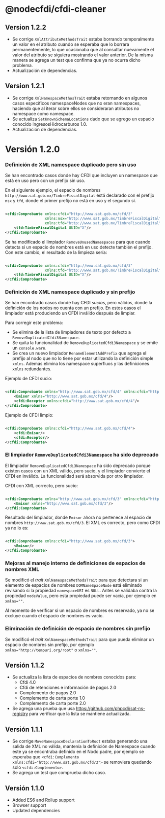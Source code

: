 # @nodecfdi/cfdi-cleaner

## Version 1.2.2

- Se corrige `XmlAttributeMethodsTrait` estaba borrando temporalmente un valor en el atributo cuando se esperaba que lo borrara permanentemente, lo que ocasionaba que al consultar nuevamente el valor del atributo se siguiera mostrando el valor anterior. De la misma manera se agrega un test que confirma que ya no ocurra dicho problema.
- Actualización de dependencias.

## Version 1.2.1

- Se corrige `XmlNamespaceMethosTrait` estaba retornando en algunos casos específicos namespaceNodes que no eran
  namespaces, haciendo que al iterar sobre ellos se consideraran atributos no namespace como namespace.
- Se actualiza `SetKnownSchemaLocations` dado que se agrego un espacio conocido IngresosHidrocarburos 1.0.
- Actualización de dependencias.

# Versión 1.2.0

### Definición de XML namespace duplicado pero sin uso

Se han encontrado casos donde hay CFDI que incluyen un namespace que está en uso pero con un prefijo sin uso.

En el siguiente ejemplo, el espacio de nombres `http://www.sat.gob.mx/TimbreFiscalDigital` está declarado con el
prefijo `nsx` y `tfd`, donde el primer prefijo no está en uso y el segundo sí.

```xml

<cfdi:Comprobante xmlns:cfdi="http://www.sat.gob.mx/cfd/3"
                  xmlns:nsx="http://www.sat.gob.mx/TimbreFiscalDigital"
                  xmlns:tfd="http://www.sat.gob.mx/TimbreFiscalDigital">
    <tfd:TimbreFiscalDigital UUID="X"/>
</cfdi:Comprobante>
```

Se ha modificado el limpiador `RemoveUnusedNamespaces` para que cuando detecta si un espacio de nombres está en uso
detecte también el prefijo. Con este cambio, el resultado de la limpieza sería:

```xml

<cfdi:Comprobante xmlns:cfdi="http://www.sat.gob.mx/cfd/3"
                  xmlns:tfd="http://www.sat.gob.mx/TimbreFiscalDigital">
    <tfd:TimbreFiscalDigital UUID="X"/>
</cfdi:Comprobante>
```

### Definición de XML namespace duplicado y sin prefijo

Se han encontrado casos donde hay CFDI *sucios*, pero válidos, donde la definición de los nodos no cuenta con un
prefijo. En estos casos el limpiador está produciendo un CFDI inválido después de limpiar.

Para corregir este problema:

- Se elimina de la lista de limpiadores de texto por defecto a `RemoveDuplicatedCfdi3Namespace`.
- Se quita la funcionalidad de `RemoveDuplicatedCfdi3Namespace` y se emite un `console.warn`.
- Se crea un nuevo limpiador `RenameElementAddPrefix` que agrega el prefijo al nodo que no lo tiene por estar utilizando
  la definición simple `xmlns`. Además elimina los namespace superfluos y las definiciones `xmlns` redundantes.

Ejemplo de CFDI sucio:

```xml

<cfdi:Comprobante xmlns="http://www.sat.gob.mx/cfd/4" xmlns:cfdi="http://www.sat.gob.mx/cfd/4">
    <Emisor xmlns="http://www.sat.gob.mx/cfd/4"/>
    <cfdi:Receptor xmlns:cfdi="http://www.sat.gob.mx/cfd/4"/>
</cfdi:Comprobante>
```

Ejemplo de CFDI limpio:

```xml

<cfdi:Comprobante xmlns:cfdi="http://www.sat.gob.mx/cfd/4">
    <cfdi:Emisor/>
    <cfdi:Receptor/>
</cfdi:Comprobante>
```

### El limpiador `RemoveDuplicatedCfdi3Namespace` ha sido deprecado

El limpiador `RemoveDuplicatedCfdi3Namespace` ha sido deprecado porque existen casos con un XML válido, pero sucio, y el
limpiador convierte el CFDI en inválido. La funcionalidad será absorvida por otro limpiador.

CFDI con XML correcto, pero sucio:

```xml

<cfdi:Comprobante xmlns="http://www.sat.gob.mx/cfd/3" xmlns:cfdi="http://www.sat.gob.mx/cfd/3">
    <Emisor xmlns="http://www.sat.gob.mx/cfd/3"/>
</cfdi:Comprobante>
```

Resultado del limpiador, donde `Emisor` ahora no pertenece al espacio de nombres `http://www.sat.gob.mx/cfd/3`. El XML
es correcto, pero como CFDI ya no lo es:

```xml

<cfdi:Comprobante xmlns:cfdi="http://www.sat.gob.mx/cfd/3">
    <Emisor/>
</cfdi:Comprobante>
```

### Mejoras al manejo interno de definiciones de espacios de nombres XML

Se modificó el *trait* `XmlNamespaceMethodsTrait` para que detectara si un elemento de espacios de nombres
`DOMNameSpaceNode` está eliminado revisando si la propiedad `namespaceURI` es `NULL`. Antes se validaba contra la
propiedad `nodeValue`, pero esta propiedad puede ser vacía, por ejemplo en `xmlns=""`.

Al momento de verificar si un espacio de nombres es reservado, ya no se excluye cuando el espacio de nombres es vacío.

### Eliminación de definición de espacio de nombres sin prefijo

Se modificó el *trait* `XmlNamespaceMethodsTrait` para que pueda eliminar un espacio de nombres sin prefijo, por
ejemplo `xmlns="http://tempuri.org/root"` o `xmlns=""`.

## Versión 1.1.2

- Se actualiza la lista de espacios de nombres conocidos para:
    - Cfdi 4.0
    - Cfdi de retenciones e información de pagos 2.0
    - Complemento de pagos 2.0
    - Complemento de carta porte 1.0
    - Complemento de carta porte 2.0
- Se agrega una prueba que usa <https://github.com/phpcdi/sat-ns-registry> para verificar que la lista se mantiene
  actualizada.

## Versión 1.1.1

- Se corrige `MoveNamespaceDeclarationToRoot` estaba generando una salida de XML no válida, mantenía la definición de
  Namespace cuando este ya se encontraba definido en el Nodo padre, por ejemplo se esperaba
  que `<cfdi:Complemento xmlns:cfdi="http://www.sat.gob.mx/cfd/3">` se removiera quedando solo `<cfdi:Complemento>`.
- Se agrega un test que comprueba dicho caso.

## Versión 1.1.0

- Added ES6 and Rollup support
- Browser support
- Updated dependencies
